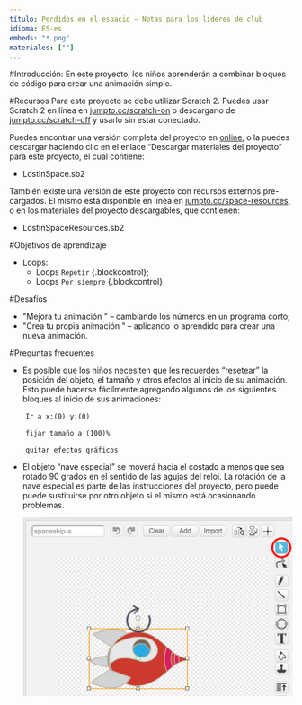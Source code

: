 ```yaml
---
título: Perdidos en el espacio — Notas para los líderes de club
idioma: ES-es
embeds: "*.png"
materiales: [""]
...
```


#Introducción:
En este proyecto, los niños aprenderán a combinar bloques de código para crear una animación simple.

#Recursos
Para este proyecto se debe utilizar Scratch 2. Puedes usar Scratch 2 en línea en [jumpto.cc/scratch-on](http://jumpto.cc/scratch-on) o descargarlo de [jumpto.cc/scratch-off](http://jumpto.cc/scratch-off) y usarlo sin estar conectado.

Puedes encontrar una versión completa del proyecto en <a href="http://scratch.mit.edu/projects/26818098/#editor">online</a>, o la puedes descargar haciendo clic en el enlace “Descargar materiales del proyecto” para este proyecto, el cual contiene:

+ LostInSpace.sb2

También existe una versión de este proyecto con recursos externos pre-cargados. El mismo está disponible en línea en [jumpto.cc/space-resources](http://jumpto.cc/space-resources), o en los materiales del proyecto descargables, que contienen:

+ LostInSpaceResources.sb2 

#Objetivos de aprendizaje
+ Loops:
	+ Loops `Repetir` {.blockcontrol};
	+ Loops `Por siempre` {.blockcontrol}.

#Desafíos
+ "Mejora tu animación " – cambiando los números en un programa corto;
+ "Crea tu propia animación " – aplicando lo aprendido para crear una nueva animación.

#Preguntas frecuentes
+ Es posible que los niños necesiten que les recuerdes “resetear” la posición del objeto, el tamaño y otros efectos al inicio de su animación. Esto puede hacerse fácilmente agregando algunos de los siguientes bloques al inicio de sus animaciones:

```blocks
	Ir a x:(0) y:(0)
```

```blocks
	fijar tamaño a (100)%
```

```blocks
	quitar efectos gráficos
```

+ El objeto “nave especial” se moverá hacia el costado a menos que sea rotado 90 grados en el sentido de las agujas del reloj. La rotación de la nave especial es parte de las instrucciones del proyecto, pero puede puede sustituirse por otro objeto si el mismo está ocasionando problemas.

	![screenshot](space-rotate.png)
